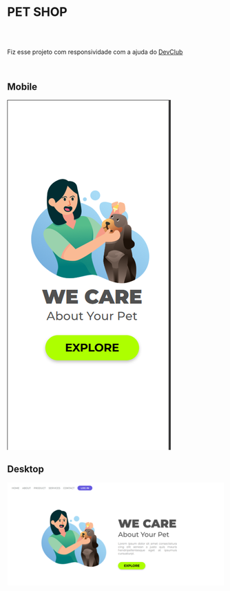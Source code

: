 <h1>PET SHOP</h1>
<br>
<br>

<p>Fiz esse projeto com responsividade com a ajuda do <a href="https://rodolfomori.com.br/devclub/">DevClub</a></p>
<br>

<h2>Mobile</h2>
<img src="https://github.com/WesleyCarvalho10/Pet-Shop/blob/master/assets/Mobile.png?raw=true" alt="img-mobi"/>
<br>

<h2>Desktop</h2>
<img src="https://github.com/WesleyCarvalho10/Pet-Shop/blob/master/assets/Desktop.png?raw=true" alt="img-desktop"/>


